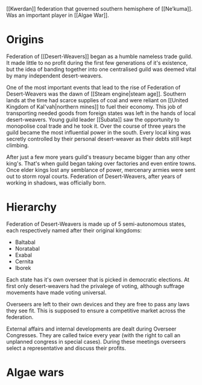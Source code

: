 [[Kwerdan]] federation that governed southern hemisphere of [[Ne’kuma]]. Was an important player in [[Algae War]].

# Origins
Federation of [[Desert-Weavers]] began as a humble nameless trade guild. It made little to no profit during the first few generations of it's existence, but the idea of banding together into one centralised guild was deemed vital by many independent desert-weavers.

One of the most important events that lead to the rise of Federation of Desert-Weavers was the dawn of [[Steam engine|steam age]]. Southern lands at the time had scarce supplies of coal and were reliant on [[United Kingdom of Kal'vah|northern mines]] to fuel their economy. This job of transporting needed goods from foreign states was left in the hands of local desert-weavers. Young guild leader [[Subata]] saw the opportunity to monopolise coal trade and he took it. Over the course of three years the guild became the most influential power in the south. Every local king was secretly controlled by their personal desert-weaver as their debts still kept climbing. 

After just a few more years guild's treasury became bigger than any other king's. That's when guild began taking over factories and even entire towns. Once elder kings lost any semblance of power, mercenary armies were sent out to storm royal courts. Federation of Desert-Weavers, after years of working in shadows, was officially born.

# Hierarchy
Federation of Desert-Weavers is made up of 5 semi-autonomous states, each respectively named after their original kingdoms:
- Baltabal
- Noratabal
- Exabal
- Cernita
- Iborek

Each state has it's own overseer that is picked in democratic elections. At first only desert-weavers had the privalege of voting, although suffrage movements have made voting universal.

Overseers are left to their own devices and they are free to pass any laws they see fit. This is supposed to ensure a competitive market across the federation.

External affairs and internal developments are dealt during Overseer Congresses. They are called twice every year (with the right to call an unplanned congress in special cases). During these meetings overseers select a representative and discuss their profits.

# Algae wars